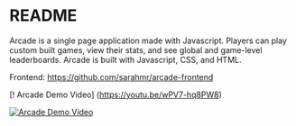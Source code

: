 # README

Arcade is a single page application made with Javascript. Players can play custom built games, view their stats, and see global and game-level leaderboards. Arcade is built with Javascript, CSS, and HTML.

Frontend: https://github.com/sarahmr/arcade-frontend

[! Arcade Demo Video] (https://youtu.be/wPV7-hq8PW8)


[![Arcade Demo Video](http://img.youtube.com/vi/wPV7-hq8PW8/0.jpg)](http://www.youtube.com/watch?v=wPV7-hq8PW8)
